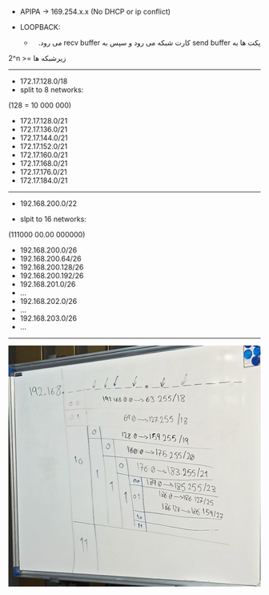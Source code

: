 
- APIPA -> 169.254.x.x
(No DHCP or ip conflict)

- LOOPBACK:
	- <div dir="auto" align="right" style="text-align: right">پکت ها به send buffer کارت شبکه می رود و سپس به recv buffer می رود.</div>

2^n >= زیرشبکه ها

---
- 172.17.128.0/18
- split to 8 networks:

(128 = 10 000 000)

- 172.17.128.0/21
- 172.17.136.0/21
- 172.17.144.0/21
- 172.17.152.0/21
- 172.17.160.0/21
- 172.17.168.0/21
- 172.17.176.0/21
- 172.17.184.0/21


--- 
- 192.168.200.0/22

- slpit to 16 networks:

(111000 00.00 000000)

- 192.168.200.0/26
- 192.168.200.64/26
- 192.168.200.128/26
- 192.168.200.192/26
- 192.168.201.0/26
- ...
- 192.168.202.0/26
- ...
- 192.168.203.0/26
- ...


---



![](./IMG_20220515_160143.jpg)